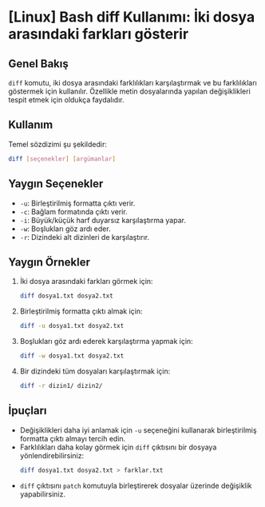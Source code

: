 # [Linux] Bash diff Kullanımı: İki dosya arasındaki farkları gösterir

## Genel Bakış
`diff` komutu, iki dosya arasındaki farklılıkları karşılaştırmak ve bu farklılıkları göstermek için kullanılır. Özellikle metin dosyalarında yapılan değişiklikleri tespit etmek için oldukça faydalıdır.

## Kullanım
Temel sözdizimi şu şekildedir:

```bash
diff [seçenekler] [argümanlar]
```

## Yaygın Seçenekler
- `-u`: Birleştirilmiş formatta çıktı verir.
- `-c`: Bağlam formatında çıktı verir.
- `-i`: Büyük/küçük harf duyarsız karşılaştırma yapar.
- `-w`: Boşlukları göz ardı eder.
- `-r`: Dizindeki alt dizinleri de karşılaştırır.

## Yaygın Örnekler
1. İki dosya arasındaki farkları görmek için:
   ```bash
   diff dosya1.txt dosya2.txt
   ```

2. Birleştirilmiş formatta çıktı almak için:
   ```bash
   diff -u dosya1.txt dosya2.txt
   ```

3. Boşlukları göz ardı ederek karşılaştırma yapmak için:
   ```bash
   diff -w dosya1.txt dosya2.txt
   ```

4. Bir dizindeki tüm dosyaları karşılaştırmak için:
   ```bash
   diff -r dizin1/ dizin2/
   ```

## İpuçları
- Değişiklikleri daha iyi anlamak için `-u` seçeneğini kullanarak birleştirilmiş formatta çıktı almayı tercih edin.
- Farklılıkları daha kolay görmek için `diff` çıktısını bir dosyaya yönlendirebilirsiniz:
  ```bash
  diff dosya1.txt dosya2.txt > farklar.txt
  ```
- `diff` çıktısını `patch` komutuyla birleştirerek dosyalar üzerinde değişiklik yapabilirsiniz.